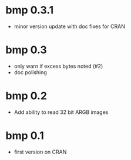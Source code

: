 # bmp 0.3.1
* minor version update with doc fixes for CRAN

# bmp 0.3
* only warn if excess bytes noted (#2)
* doc polishing

# bmp 0.2
* Add ability to read 32 bit ARGB images

# bmp 0.1
* first version on CRAN
